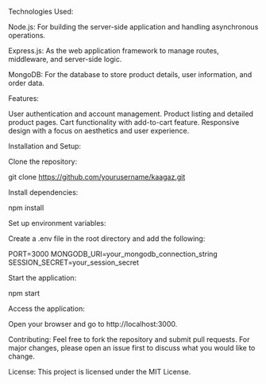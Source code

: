 Technologies Used:

Node.js: For building the server-side application and handling asynchronous operations.

Express.js: As the web application framework to manage routes, middleware, and server-side logic.

MongoDB: For the database to store product details, user information, and order data.

Features:

User authentication and account management.
Product listing and detailed product pages.
Cart functionality with add-to-cart feature.
Responsive design with a focus on aesthetics and user experience.

Installation and Setup:

Clone the repository:

git clone https://github.com/yourusername/kaagaz.git

Install dependencies:

npm install

Set up environment variables:

Create a .env file in the root directory and add the following:

PORT=3000
MONGODB_URI=your_mongodb_connection_string
SESSION_SECRET=your_session_secret

Start the application:

npm start

Access the application:

Open your browser and go to http://localhost:3000.

Contributing:
Feel free to fork the repository and submit pull requests. For major changes, please open an issue first to discuss what you would like to change.

License:
This project is licensed under the MIT License.

